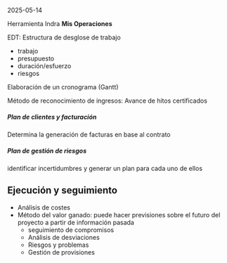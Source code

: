 2025-05-14

Herramienta Indra **Mis Operaciones**

EDT: Estructura de desglose de trabajo
- trabajo
- presupuesto
- duración/esfuerzo
- riesgos

Elaboración de un cronograma (Gantt)

Método de reconocimiento de ingresos: Avance de hitos certificados

##### Plan de clientes y facturación
Determina la generación de facturas en base al contrato

##### Plan de gestión de riesgos
identificar incertidumbres y generar un plan para cada uno de ellos


## Ejecución y seguimiento

- Análisis de costes
- Método del valor ganado: puede hacer previsiones sobre el futuro del proyecto a partir de información pasada
	- seguimiento de compromisos
	- Análisis de desviaciones
	- Riesgos y problemas
	- Gestión de provisiones

